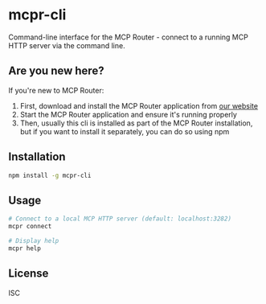 # mcpr-cli

Command-line interface for the MCP Router - connect to a running MCP HTTP server via the command line.

## Are you new here?

If you're new to MCP Router:

1. First, download and install the MCP Router application from [our website](https://mcp-router.fjm2u.net)
2. Start the MCP Router application and ensure it's running properly
3. Then, usually this cli is installed as part of the MCP Router installation, but if you want to install it separately, you can do so using npm

## Installation

```bash
npm install -g mcpr-cli
```

## Usage

```bash
# Connect to a local MCP HTTP server (default: localhost:3282)
mcpr connect

# Display help
mcpr help
```

## License

ISC
